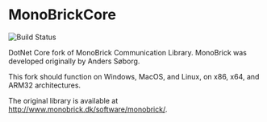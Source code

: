 # MonoBrickCore

![Build Status](https://dev.azure.com/jameson42/MonoBrickCore/_apis/build/status/Jameson42.MonoBrickCore?branchName=master)

DotNet Core fork of MonoBrick Communication Library. MonoBrick was developed originally by Anders Søborg.

This fork should function on Windows, MacOS, and Linux, on x86, x64, and ARM32 architectures.

The original library is available at <http://www.monobrick.dk/software/monobrick/>.
